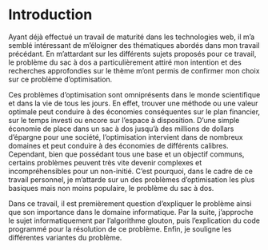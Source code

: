 # Introduction
Ayant déjà effectué un travail de maturité dans les technologies web, il m’a semblé intéressant de m’éloigner des thématiques abordés dans mon travail précédant. En m’attardant sur les différents sujets proposés pour ce travail, le problème du sac à dos a particulièrement attiré mon intention et des recherches approfondies sur le thème m’ont permis de confirmer mon choix sur ce problème d’optimisation. 

Ces problèmes d’optimisation sont omniprésents dans le monde scientifique et dans la vie de tous les jours. En effet, trouver une méthode ou une valeur optimale peut conduire à des économies conséquentes sur le plan financier, sur le temps investi ou encore sur l’espace à disposition. D’une simple économie de place dans un sac à dos jusqu’à des millions de dollars d’épargne pour une société, l’optimisation intervient dans de nombreux domaines et peut conduire à des économies de différents calibres. Cependant, bien que possédant tous une base et un objectif communs, certains problèmes peuvent très vite devenir complexes et incompréhensibles pour un non-initié. C’est pourquoi, dans le cadre de ce travail personnel, je m’attarde sur un des problèmes d’optimisation les plus basiques mais non moins populaire, le problème du sac à dos.  

Dans ce travail, il est premièrement question d’expliquer le problème ainsi que son importance dans le domaine informatique. Par la suite, j’approche le sujet informatiquement par l’algorithme glouton, puis l’explication du code programmé pour la résolution de ce problème. Enfin, je souligne les différentes variantes du problème. 